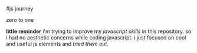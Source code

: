 #js journey

zero to one

**little reminder**
i'm trying to improve my _javascript skills_ in this repository. so i had no aesthetic concerns while coding javascript. i just focused on cool and useful js elements and _tried them out_.
